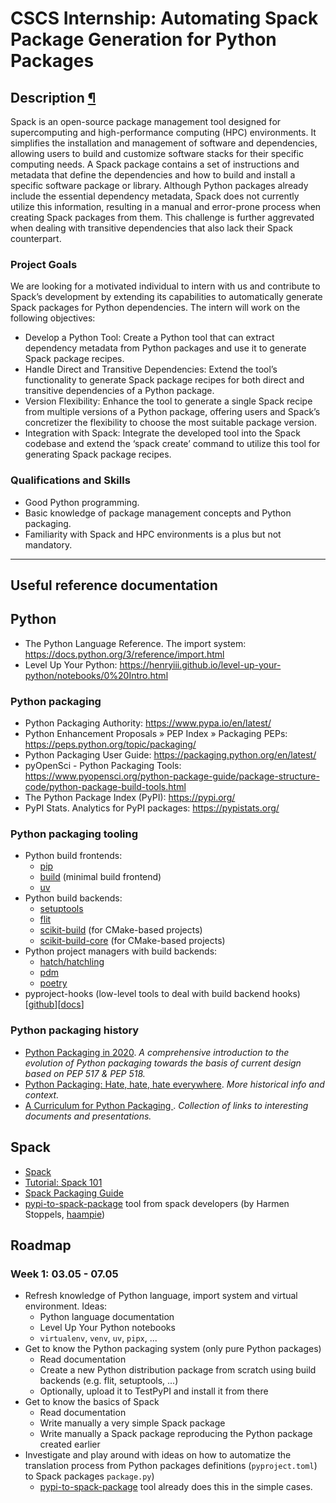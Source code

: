# CSCS Internship: Automating Spack Package Generation for Python Packages 

## Description [¶](https://www.hpc-ch.org/internships-at-cscs-the-swiss-national-supercomputing-centre-2024/)

Spack is an open-source package management tool designed for supercomputing and high-performance computing (HPC) environments. It simplifies the installation and management of software and dependencies, allowing users to build and customize software stacks for their specific computing needs. A Spack package contains a set of instructions and metadata that define the dependencies and how to build and install a specific software package or library. Although Python packages already include the essential dependency metadata, Spack does not currently utilize this information, resulting in a manual and error-prone process when creating Spack packages from them. This challenge is further aggrevated when dealing with transitive dependencies that also lack their Spack counterpart.

### Project Goals
We are looking for a motivated individual to intern with us and contribute to Spack’s development by extending its capabilities to automatically generate Spack packages for Python dependencies. The intern will work on the following objectives:

* Develop a Python Tool: Create a Python tool that can extract dependency metadata from Python packages and use it to generate Spack package recipes.
* Handle Direct and Transitive Dependencies: Extend the tool’s functionality to generate Spack package recipes for both direct and transitive dependencies of a Python package.
* Version Flexibility: Enhance the tool to generate a single Spack recipe from multiple versions of a Python package, offering users and Spack’s concretizer the flexibility to choose the most suitable package version.
* Integration with Spack: Integrate the developed tool into the Spack codebase and extend the ‘spack create’ command to utilize this tool for generating Spack package recipes.

### Qualifications and Skills

* Good Python programming.
* Basic knowledge of package management concepts and Python packaging.
* Familiarity with Spack and HPC environments is a plus but not mandatory.

--------------------------------------

## Useful reference documentation

## Python
- The Python Language Reference. The import system: https://docs.python.org/3/reference/import.html
- Level Up Your Python: https://henryiii.github.io/level-up-your-python/notebooks/0%20Intro.html

### Python packaging
- Python Packaging Authority: https://www.pypa.io/en/latest/
- Python Enhancement Proposals » PEP Index » Packaging PEPs: https://peps.python.org/topic/packaging/
- Python Packaging User Guide: https://packaging.python.org/en/latest/
- pyOpenSci - Python Packaging Tools: https://www.pyopensci.org/python-package-guide/package-structure-code/python-package-build-tools.html
- The Python Package Index (PyPI): https://pypi.org/
- PyPI Stats. Analytics for PyPI packages: https://pypistats.org/

### Python packaging tooling
- Python build frontends:
    - [pip](https://pip.pypa.io/en/stable/)
    - [build](https://github.com/pypa/build) (minimal build frontend)
    - [uv](https://github.com/astral-sh/uv)
- Python build backends:
    - [setuptools](https://setuptools.pypa.io/en/latest/)
    - [flit](https://flit.pypa.io/en/stable/)
    - [scikit-build](https://scikit-build.readthedocs.io/en/latest/) (for CMake-based projects)
    - [scikit-build-core](https://scikit-build-core.readthedocs.io/en/latest/#) (for CMake-based projects)
- Python project managers with build backends:
    - [hatch/hatchling](https://hatch.pypa.io/latest/)
    - [pdm](https://pdm-project.org/en/latest/)
    - [poetry](https://python-poetry.org/)
- pyproject-hooks (low-level tools to deal with build backend hooks) [[github](https://github.com/pypa/pyproject-hooks)][[docs](https://pyproject-hooks.readthedocs.io/en/latest/)]

### Python packaging history
- [Python Packaging in 2020](https://dx13.co.uk/articles/2020/01/02/python-packaging-in-2020/). _A comprehensive introduction to the evolution of Python packaging towards the basis of current design based on PEP 517 & PEP 518._
- [Python Packaging: Hate, hate, hate everywhere](https://lucumr.pocoo.org/2012/6/22/hate-hate-hate-everywhere/). _More historical info and context._
- [A Curriculum for Python Packaging ](https://inventwithpython.com/blog/2018/10/22/a-curriculum-for-python-packaging/). _Collection of links to interesting documents and presentations._


## Spack
- [Spack](https://spack.io/)
- [Tutorial: Spack 101](https://spack-tutorial.readthedocs.io/en/latest/)
- [Spack Packaging Guide](https://spack.readthedocs.io/en/latest/packaging_guide.html)
- [pypi-to-spack-package](https://github.com/spack/pypi-to-spack-package) tool from spack developers (by Harmen Stoppels, [haampie](https://github.com/haampie))

## Roadmap

### Week 1: 03.05 - 07.05
- Refresh knowledge of Python language, import system and virtual environment. Ideas:
    - Python language documentation
    - Level Up Your Python notebooks
    - `virtualenv`, `venv`, `uv`, `pipx`, ...
- Get to know the Python packaging system (only pure Python packages)
    - Read documentation
    - Create a new Python distribution package from scratch using build backends (e.g. flit, setuptools, ...)
    - Optionally, upload it to TestPyPI and install it from there
- Get to know the basics of Spack
    - Read documentation
    - Write manually a very simple Spack package
    - Write manually a Spack package reproducing the Python package created earlier
- Investigate and play around with ideas on how to automatize the translation process from Python packages definitions (`pyproject.toml`) to Spack packages `package.py`)
    - [pypi-to-spack-package](https://github.com/spack/pypi-to-spack-package) tool already does this in the simple cases.




